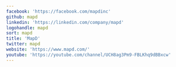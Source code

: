 ```yaml
---
facebook: 'https://facebook.com/mapdinc'
github: mapd
linkedin: 'https://linkedin.com/company/mapd'
logohandle: mapd
sort: mapd
title: 'MapD'
twitter: mapd
website: 'https://www.mapd.com/'
youtube: 'https://youtube.com/channel/UCH8ag3Pm9-FBLKhq9dBBxcw'
---
```

